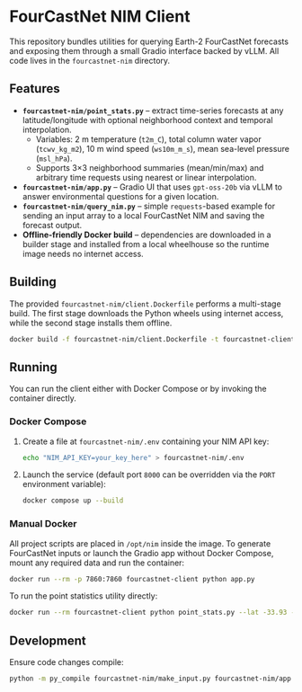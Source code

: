 # FourCastNet NIM Client

This repository bundles utilities for querying Earth-2 FourCastNet forecasts and exposing them through a small Gradio interface backed by vLLM. All code lives in the `fourcastnet-nim` directory.

## Features

- **`fourcastnet-nim/point_stats.py`** – extract time-series forecasts at any latitude/longitude with optional neighborhood context and temporal interpolation.
  - Variables: 2 m temperature (`t2m_C`), total column water vapor (`tcwv_kg_m2`), 10 m wind speed (`ws10m_m_s`), mean sea-level pressure (`msl_hPa`).
  - Supports 3×3 neighborhood summaries (mean/min/max) and arbitrary time requests using nearest or linear interpolation.
- **`fourcastnet-nim/app.py`** – Gradio UI that uses `gpt-oss-20b` via vLLM to answer environmental questions for a given location.
- **`fourcastnet-nim/query_nim.py`** – simple `requests`-based example for sending an input array to a local FourCastNet NIM and saving the forecast output.
- **Offline-friendly Docker build** – dependencies are downloaded in a builder stage and installed from a local wheelhouse so the runtime image needs no internet access.

## Building
The provided `fourcastnet-nim/client.Dockerfile` performs a multi-stage build. The first stage downloads the Python wheels using internet access, while the second stage installs them offline.

```bash
docker build -f fourcastnet-nim/client.Dockerfile -t fourcastnet-client fourcastnet-nim
```

## Running
You can run the client either with Docker Compose or by invoking the container directly.

### Docker Compose
1. Create a file at `fourcastnet-nim/.env` containing your NIM API key:

   ```bash
   echo "NIM_API_KEY=your_key_here" > fourcastnet-nim/.env
   ```

2. Launch the service (default port `8000` can be overridden via the `PORT` environment variable):

   ```bash
   docker compose up --build
   ```

### Manual Docker
All project scripts are placed in `/opt/nim` inside the image. To generate FourCastNet inputs or launch the Gradio app without Docker Compose, mount any required data and run the container:

```bash
docker run --rm -p 7860:7860 fourcastnet-client python app.py
```

To run the point statistics utility directly:

```bash
docker run --rm fourcastnet-client python point_stats.py --lat -33.93 --lon 18.42 --csv cape_town.csv
```

## Development
Ensure code changes compile:

```bash
python -m py_compile fourcastnet-nim/make_input.py fourcastnet-nim/app.py fourcastnet-nim/point_stats.py fourcastnet-nim/query_nim.py
```
